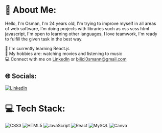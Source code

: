 # 💫 About Me:
Hello, I'm Osman, I'm 24 years old, I'm trying to improve myself in all areas of web software, I'm doing projects with libraries such as css scss html javascript, I'm open to learning other languages, I love teamwork, I'm ready to fulfill the given task in the best way.

🌱 I'm currently learning React.js<br>
🙉 My hobbies are: watching movies and listening to music<br>
💻 Connect with me on <a href="https://linkedin.com/in/osmanbilici)">LinkedIn</a> or bilici0smann@gmail.com<br>

## 🌐 Socials:
[![LinkedIn](https://img.shields.io/badge/LinkedIn-%230077B5.svg?logo=linkedin&logoColor=white)](https://linkedin.com/in/osmanbilici)

# 💻 Tech Stack:
![CSS3](https://img.shields.io/badge/css3-%231572B6.svg?style=for-the-badge&logo=css3&logoColor=white) ![HTML5](https://img.shields.io/badge/html5-%23E34F26.svg?style=for-the-badge&logo=html5&logoColor=white) ![JavaScript](https://img.shields.io/badge/javascript-%23323330.svg?style=for-the-badge&logo=javascript&logoColor=%23F7DF1E) ![React](https://img.shields.io/badge/react-%2320232a.svg?style=for-the-badge&logo=react&logoColor=%2361DAFB) ![MySQL](https://img.shields.io/badge/mysql-%2300f.svg?style=for-the-badge&logo=mysql&logoColor=white) ![Canva](https://img.shields.io/badge/Canva-%2300C4CC.svg?style=for-the-badge&logo=Canva&logoColor=white)
